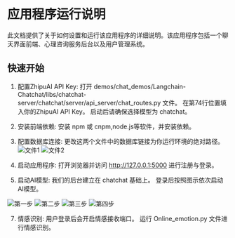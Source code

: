 # 应用程序运行说明

此文档提供了关于如何设置和运行该应用程序的详细说明。该应用程序包括一个聊天界面前端、心理咨询服务后台以及用户管理系统。

## 快速开始

1. 配置ZhipuAI API Key:
   打开 demos/chat_demos/Langchain-Chatchat/libs/chatchat-server/chatchat/server/api_server/chat_routes.py 文件。
   在第74行位置填入你的ZhipuAI API Key。
   启动后请确保选择模型为 chatchat。

2. 安装前端依赖:
   安装 npm 或 cnpm,node.js等软件，并安装依赖。

3. 配置数据库连接:
   更改这两个文件中的数据库链接为你运行环境的绝对路径。
![文件1](https://github.com/garveyMui/MetaBCI/blob/master/images/image1.png)
![文件2](https://github.com/garveyMui/MetaBCI/blob/master/images/image2.png)
4. 启动应用程序:
   打开浏览器并访问 http://127.0.0.1:5000 进行注册与登录。

5. 启动AI模型:
   我们的后台建立在 chatchat 基础上。
   登录后按照图示依次启动AI模型。
   
![第一步](https://github.com/garveyMui/MetaBCI/blob/master/images/image3.png)
![第二步](https://github.com/garveyMui/MetaBCI/blob/master/images/image4.png)
![第三步](https://github.com/garveyMui/MetaBCI/blob/master/images/image5.png)
![第四步](https://github.com/garveyMui/MetaBCI/blob/master/images/image6.png)

7. 情感识别:
   用户登录后会开启情感接收端口。
   运行 Online_emotion.py 文件进行情感识别。

